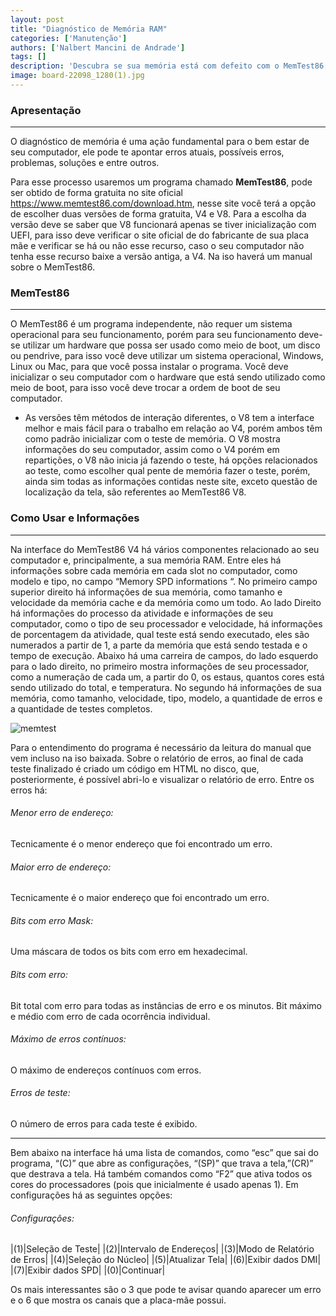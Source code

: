 ```yaml
---
layout: post
title: "Diagnóstico de Memória RAM"
categories: ['Manutenção']
authors: ['Nalbert Mancini de Andrade'] 
tags: []
description: 'Descubra se sua memória está com defeito com o MemTest86'
image: board-22098_1280(1).jpg
---
```

### Apresentação
___

O diagnóstico de memória é uma ação fundamental para o bem estar de seu computador, ele pode te apontar erros atuais, possíveis erros, problemas, soluções  e entre outros.

Para esse processo usaremos um programa chamado **MemTest86**, pode ser obtido de forma gratuita no site oficial <https://www.memtest86.com/download.htm>,  nesse site você terá a opção de escolher duas versões de forma gratuita, V4 e V8. Para a escolha da versão deve se saber que V8 funcionará apenas se tiver inicialização com UEFI, para isso deve verificar o site oficial de do fabricante de sua placa mãe e verificar se há ou não esse recurso, caso o seu computador não tenha esse recurso baixe a versão antiga, a V4. Na iso haverá um manual sobre o MemTest86.

### MemTest86

___

O MemTest86 é um programa independente, não requer um sistema operacional para seu funcionamento, porém para seu funcionamento deve-se utilizar um hardware que possa ser usado como meio de boot, um disco ou pendrive, para isso você deve utilizar um sistema operacional, Windows, Linux ou Mac, para que você possa instalar o programa. Você deve inicializar o seu computador com o hardware que está sendo utilizado como meio de boot, para isso você deve trocar a ordem de boot de seu computador.

* As versões têm métodos de interação diferentes, o V8 tem a interface  melhor e mais fácil para o trabalho em relação ao V4, porém ambos têm como padrão  inicializar com o teste de memória. O V8 mostra informações do seu computador, assim como o V4 porém em 
repartições, o V8 não inicia já fazendo o teste, há opções relacionados ao teste, como escolher qual pente de memória fazer o teste, porém, ainda sim todas as informações contidas neste site, exceto questão de localização da tela, são referentes ao MemTest86 V8.
 

### Como Usar e Informações

___

Na interface do MemTest86 V4 há vários componentes relacionado ao seu computador e, principalmente, a sua memória RAM. Entre eles há informações sobre cada memória em cada slot no computador, como modelo e tipo, no campo “Memory SPD informations “. No primeiro campo superior direito há informações de sua memória, como tamanho e velocidade da memória cache e da memória como um todo. Ao lado Direito há informações do processo da atividade e informações de seu computador, como o tipo de seu processador e velocidade, há informações de porcentagem da atividade, qual teste está sendo executado, eles são numerados a partir de 1, a parte da memória que está sendo testada e o tempo de execução. Abaixo há uma carreira de campos, do lado esquerdo para o lado direito, no primeiro mostra informações de seu processador, como a numeração de cada um, a partir do 0, os estaus, quantos cores está sendo utilizado do total, e temperatura. No segundo há informações de sua memória, como tamanho, velocidade, tipo, modelo, a quantidade de erros e a quantidade de testes completos.

![memtest](/42/images/post/memtest.png)

Para o entendimento do programa é necessário da leitura do manual que vem incluso na iso baixada. Sobre o relatório de erros, ao final de cada teste finalizado é criado um código em HTML no disco, que, posteriormente, é possível abri-lo e visualizar o relatório de erro. Entre os erros há:

###### Menor erro de endereço:

Tecnicamente é o menor endereço que foi encontrado um erro.
###### Maior erro de endereço:

Tecnicamente é o maior endereço que foi encontrado um erro.
###### Bits com erro Mask:

Uma máscara de todos os bits com erro em hexadecimal.
###### Bits com erro:

Bit total com erro para todas as instâncias de erro e os minutos. Bit máximo e médio com erro de cada ocorrência individual.
###### Máximo de erros contínuos:

O máximo de endereços contínuos com erros.
###### Erros de teste:

O número de erros para cada teste é exibido.

___

Bem abaixo na interface há uma lista de comandos, como “esc” que sai do programa, “(C)” que abre as configurações, “(SP)” que trava a tela,”(CR)” que  destrava a tela. Há também comandos como “F2” que ativa todos os cores do processadores (pois que inicialmente é usado apenas 1). Em configurações há as seguintes opções:

###### Configurações:

|(1)|Seleção de Teste|
|(2)|Intervalo de Endereços|
|(3)|Modo de Relatório de Erros|
|(4)|Seleção do Núcleo|
|(5)|Atualizar Tela|
|(6)|Exibir dados DMI|
|(7)|Exibir dados SPD|
|(0)|Continuar|



Os mais interessantes são o 3 que pode te avisar quando aparecer um erro e o 6 que mostra os canais que a placa-mãe possui.


